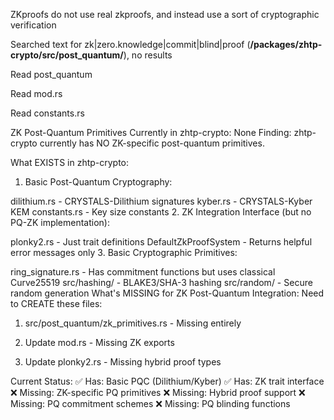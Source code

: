 ZKproofs do not use real zkproofs, and instead use a sort of cryptographic verification


Searched text for zk|zero.knowledge|commit|blind|proof (**/packages/zhtp-crypto/src/post_quantum/**), no results

Read post_quantum

Read mod.rs

Read constants.rs

ZK Post-Quantum Primitives Currently in zhtp-crypto: None
Finding: zhtp-crypto currently has NO ZK-specific post-quantum primitives.

What EXISTS in zhtp-crypto:
1. Basic Post-Quantum Cryptography:

dilithium.rs - CRYSTALS-Dilithium signatures
kyber.rs - CRYSTALS-Kyber KEM
constants.rs - Key size constants
2. ZK Integration Interface (but no PQ-ZK implementation):

plonky2.rs - Just trait definitions
DefaultZkProofSystem - Returns helpful error messages only
3. Basic Cryptographic Primitives:

ring_signature.rs - Has commitment functions but uses classical Curve25519
src/hashing/ - BLAKE3/SHA-3 hashing
src/random/ - Secure random generation
What's MISSING for ZK Post-Quantum Integration:
Need to CREATE these files:

1. src/post_quantum/zk_primitives.rs - Missing entirely

2. Update mod.rs - Missing ZK exports

3. Update plonky2.rs - Missing hybrid proof types

Current Status:
✅ Has: Basic PQC (Dilithium/Kyber)
✅ Has: ZK trait interface
❌ Missing: ZK-specific PQ primitives
❌ Missing: Hybrid proof support
❌ Missing: PQ commitment schemes
❌ Missing: PQ blinding functions